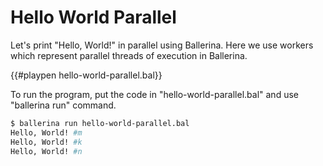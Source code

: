 # Hello World Parallel

Let's print "Hello, World!" in parallel using Ballerina. Here we use workers which represent parallel threads of execution in Ballerina.

{{#playpen hello-world-parallel.bal}}

To run the program, put the code in "hello-world-parallel.bal" and use "ballerina run" command.

```bash
$ ballerina run hello-world-parallel.bal
Hello, World! #m
Hello, World! #k
Hello, World! #n
```